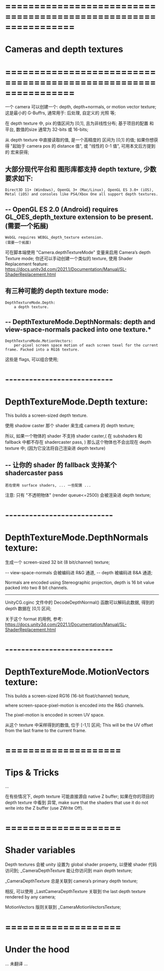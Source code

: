 # ================================================================ #
#       Cameras and depth textures
# ================================================================ #


一个 camera 可以创建一个: depth, depth+normals, or motion vector texture; 这是最小的  G-Buffrs, 通常用于: 后处理, 自定义的 光照 等;

在 depth texture 中, pix 的值区间为 [0,1], 且为非线性分布;
基于项目的配置 和 平台, 数值的size 通常为 32-bits 或 16-bits;

从 depth texture 中直接读取的值, 是一个高精度的 区间为 [0,1] 的值; 如果你想获得 "起始于 camera pos 的 distance 值", 或 "线性的 0-1 值", 可用本文后方提到的 宏来获得;

大部分现代平台和 图形库都支持 depth texture, 少数要求如下:
-- 
    Direct3D 11+ (Windows), OpenGL 3+ (Mac/Linux), OpenGL ES 3.0+ (iOS), Metal (iOS) and consoles like PS4/Xbox One all support depth textures.
--
    OpenGL ES 2.0 (Android) requires GL_OES_depth_texture extension to be present.
    (需要一个拓展)
--
    WebGL requires WEBGL_depth_texture extension.
    (需要一个拓展)

可在脚本端使用 "Camera.depthTextureMode" 变量来启用 Camera’s depth Texture mode; 
你还可以手动创建一个类似的 texture, 使用 Shader Replacement feature:
https://docs.unity3d.com/2021.1/Documentation/Manual/SL-ShaderReplacement.html

有三种可能的 depth texture mode:
-- 
    DepthTextureMode.Depth:
        a depth texture.
--
    DepthTextureMode.DepthNormals:
        depth and view-space-normals packed into one texture.*
-- 
    DepthTextureMode.MotionVectors:
        per-pixel screen space motion of each screen texel for the current frame. Packed into a RG16 texture.

这些是 flags, 可以组合使用;

# --------------------------- 
#  DepthTextureMode.Depth texture:

This builds a screen-sized depth texture.

使用 shadow caster 那个 shader 来生成 camera 的 depth texture;

所以, 如果一个物体的 shader 不支持 shader caster,( 在 subshaders 和 fallback 中都不存在 shadercaster pass, ) 那么这个物体也不会出现在 depth texture 中; (因为它没法将自己渲染进 depth texture)

--
    让你的 shader 的 fallback 支持某个 shadercaster pass
--
    若在使用 surface shaders, ... 一些配置 ... 

注意:
只有 "不透明物体" (render queue<=2500) 会被渲染进 depth texture;


# --------------------------- 
#  DepthTextureMode.DepthNormals texture:

生成一个 screen-sized 32 bit (8 bit/channel) texture;

-- view-space-normals 会被编码进 R&G 通道, 
-- depth 被编码进 B&A 通道; 

Normals are encoded using Stereographic projection, 
depth is 16 bit value packed into two 8 bit channels.

----
UnityCG.cginc 文件中的  DecodeDepthNormal() 函数可以解码此数据,
得到的 depth 数据在 [0,1] 区间;

关于这个 format 的用例, 参考:
https://docs.unity3d.com/2021.1/Documentation/Manual/SL-ShaderReplacement.html


# --------------------------- 
#  DepthTextureMode.MotionVectors texture:

This builds a screen-sized RG16 (16-bit float/channel) texture,

where screen-space-pixel-motion is encoded into the R&G channels.

The pixel-motion is encoded in screen UV space.

从这个 texture 中采样得到的数值, 位于 [-1,1] 区间; This will be the UV offset from the last frame to the current frame.


# ====================
#  Tips & Tricks

...

在有些情况下, depth texture 可能直接源自 native Z buffer;
如果在你的项目的 depth texture 中看到 异常, make sure that the shaders that use it do not write into the Z buffer (use ZWrite Off).

# ====================
#  Shader variables

Depth textures 会被 unity 设置为 global shader property, 以便被 shader 代码访问到;
_CameraDepthTexture 能让你访问到 main depth texture;

_CameraDepthTexture 总是关联到 camera’s primary depth texture;

相反,
可以使用 _LastCameraDepthTexture 关联到 the last depth texture rendered by any camera;

MotionVectors 版则关联到 _CameraMotionVectorsTexture;

# ====================
#  Under the hood
... 未翻译 ...




















